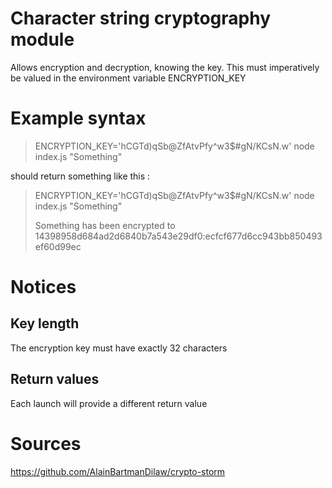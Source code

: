 # Character string cryptography module

Allows encryption and decryption, knowing the key.
This must imperatively be valued in the environment variable ENCRYPTION_KEY

# Example syntax

>ENCRYPTION_KEY='hCGTd)qSb@ZfAtvPfy^w3$#gN/KCsN.w' node index.js "Something"

should return something like this :

>ENCRYPTION_KEY='hCGTd)qSb@ZfAtvPfy^w3$#gN/KCsN.w' node index.js "Something"
>
> Something has been encrypted to 14398958d684ad2d6840b7a543e29df0:ecfcf677d6cc943bb850493ef60d99ec

#  Notices
## Key length
The encryption key must have exactly 32 characters

## Return values 
Each launch will provide a different return value

# Sources
https://github.com/AlainBartmanDilaw/crypto-storm
